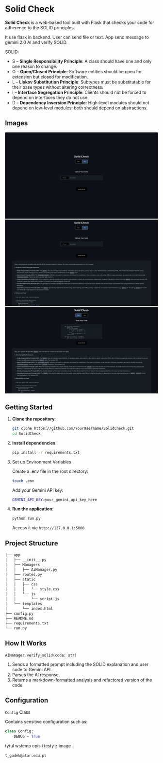 # Solid Check

**Solid Check** is a web-based tool built with Flask that checks your code for adherence to the SOLID principles.

It use flask in backend. User can send file or text. App send message to gemini 2.0 AI and verify SOLID.

SOLID:
- S – **Single Responsibility Principle**: A class should have one and only one reason to change.
- O – **Open/Closed Principle**: Software entities should be open for extension but closed for modification.
- L – **Liskov Substitution Principle**: Subtypes must be substitutable for their base types without altering correctness.
- I – **Interface Segregation Principle**: Clients should not be forced to depend on interfaces they do not use.
- D – **Dependency Inversion Principle**: High-level modules should not depend on low-level modules; both should depend on abstractions.

## Images

![](https://github.com/BlackGhost0051/SolidCheck/blob/master/app/img/1.png)
![](https://github.com/BlackGhost0051/SolidCheck/blob/master/app/img/2.png)
![](https://github.com/BlackGhost0051/SolidCheck/blob/master/app/img/3.png)






## Getting Started

1. **Clone the repository**:
   ```bash
   git clone https://github.com/YourUsername/SolidCheck.git
   cd SolidCheck
    ```

2. **Install dependencies**:
    ```bash
    pip install -r requirements.txt
    ```
3. Set up Environment Variables

   Create a .env file in the root directory:
   ```bash
   touch .env
   ```
   
   Add your Gemini API key:
   ```bash
   GEMINI_API_KEY=your_gemini_api_key_here
   ```

4. **Run the application**:
    ```bash
    python run.py
    ```
   Access it via `http://127.0.0.1:5000`.

## Project Structure

```
├── app
│   ├── __init__.py
│   ├── Managers
│   │   ├── AiManager.py
│   ├── routes.py
│   ├── static
│   │   ├── css
│   │   │   └── style.css
│   │   └── js
│   │       └── script.js
│   └── templates
│       └── index.html
├── config.py
├── README.md
├── requirements.txt
└── run.py
```

## How It Works

`AiManager.verify_solid(code: str)`

1. Sends a formatted prompt including the SOLID explanation and user code to Gemini API.
2. Parses the AI response.
3. Returns a markdown-formatted analysis and refactored version of the code.

## Configuration

`Config` Class

Contains sensitive configuration such as:

```python
class Config:
    DEBUG = True
```


tytul wstemp opis i testy z image



`t_gadek@atar.edu.pl`